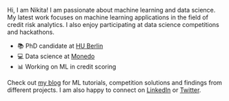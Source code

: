 Hi, I am Nikita! I am passionate about machine learning and data science. My latest work focuses on machine learning applications in the field of credit risk analytics. I also enjoy participating at data science competitions and hackathons.

- 📚 PhD candidate at [HU Berlin](https://www.wiwi.hu-berlin.de/en/Professorships/bwl/wi/personen-en/nikita-kozodoi-m-sc/nikita-kozodoi-m-sc)
- 💻 Data science at [Monedo](https://www.monedo.com)
- 📊 Working on ML in credit scoring

Check out [my blog](https://kozodoi.github.io/blog/) for ML tutorials, competition solutions and findings from different projects. I am also happy to connect on [LinkedIn](https://www.linkedin.com/in/kozodoi/) or [Twitter](https://twitter.com/n_kozodoi).
